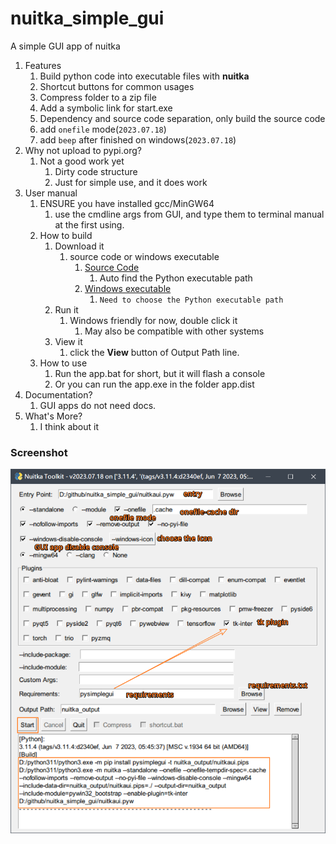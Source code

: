 # nuitka_simple_gui

A simple GUI app of nuitka

1. Features
   1. Build python code into executable files with **nuitka**
   2. Shortcut buttons for common usages
   3. Compress folder to a zip file
   4. Add a symbolic link for start.exe
   5. Dependency and source code separation, only build the source code
   6. add `onefile` mode(`2023.07.18`)
   7. add `beep` after finished on windows(`2023.07.18`)
2. Why not upload to pypi.org?
   1. Not a good work yet
      1. Dirty code structure
      2. Just for simple use, and it does work
3. User manual
   1. ENSURE you have installed gcc/MinGW64
      1. use the cmdline args from GUI, and type them to terminal manual at the first using.
   2. How to build
      1. Download it
         1. source code or windows executable
            1. [Source Code](https://github.com/ClericPy/nuitka_simple_gui/blob/master/nuitkaui.pyw)
               1. Auto find the Python executable path
            2. [Windows executable](https://github.com/ClericPy/nuitka_simple_gui/releases/download/Windows_executable/nuitkaui.zip)
               1. `Need to choose the Python executable path`
      2. Run it
         1. Windows friendly for now, double click it
            1. May also be compatible with other systems
      3. View it
         1. click the **View** button of Output Path line.
   3. How to use
      1. Run the app.bat for short, but it will flash a console
      2. Or you can run the app.exe in the folder app.dist
4. Documentation?
   1. GUI apps do not need docs.
5. What's More?
   1. I think about it


### Screenshot

![demo.png](https://raw.githubusercontent.com/ClericPy/nuitka_simple_gui/master/demo.png)
